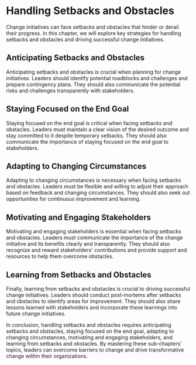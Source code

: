 Handling Setbacks and Obstacles
=========================================================================

Change initiatives can face setbacks and obstacles that hinder or derail their progress. In this chapter, we will explore key strategies for handling setbacks and obstacles and driving successful change initiatives.

Anticipating Setbacks and Obstacles
-----------------------------------

Anticipating setbacks and obstacles is crucial when planning for change initiatives. Leaders should identify potential roadblocks and challenges and prepare contingency plans. They should also communicate the potential risks and challenges transparently with stakeholders.

Staying Focused on the End Goal
-------------------------------

Staying focused on the end goal is critical when facing setbacks and obstacles. Leaders must maintain a clear vision of the desired outcome and stay committed to it despite temporary setbacks. They should also communicate the importance of staying focused on the end goal to stakeholders.

Adapting to Changing Circumstances
----------------------------------

Adapting to changing circumstances is necessary when facing setbacks and obstacles. Leaders must be flexible and willing to adjust their approach based on feedback and changing circumstances. They should also seek out opportunities for continuous improvement and learning.

Motivating and Engaging Stakeholders
------------------------------------

Motivating and engaging stakeholders is essential when facing setbacks and obstacles. Leaders must communicate the importance of the change initiative and its benefits clearly and transparently. They should also recognize and reward stakeholders' contributions and provide support and resources to help them overcome obstacles.

Learning from Setbacks and Obstacles
------------------------------------

Finally, learning from setbacks and obstacles is crucial to driving successful change initiatives. Leaders should conduct post-mortems after setbacks and obstacles to identify areas for improvement. They should also share lessons learned with stakeholders and incorporate these learnings into future change initiatives.

In conclusion, handling setbacks and obstacles requires anticipating setbacks and obstacles, staying focused on the end goal, adapting to changing circumstances, motivating and engaging stakeholders, and learning from setbacks and obstacles. By mastering these sub-chapters' topics, leaders can overcome barriers to change and drive transformative change within their organizations.
